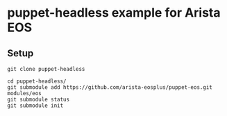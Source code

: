 # puppet-headless example for Arista EOS

## Setup

```
git clone puppet-headless
```

```
cd puppet-headless/
git submodule add https://github.com/arista-eosplus/puppet-eos.git modules/eos
git submodule status
git submodule init
```
